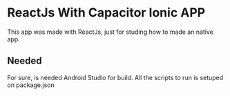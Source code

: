 # ReactJs With Capacitor Ionic APP

This app was made with ReactJs, just for studing how to made an native app.

## Needed

For sure, is needed Android Studio for build.
All the scripts to run is setuped on package.json

